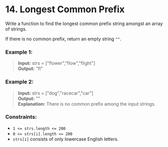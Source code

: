 # 14. Longest Common Prefix

Write a function to find the longest common prefix string amongst an array of strings.

If there is no common prefix, return an empty string `""`.

### Example 1:

> **Input:** strs = ["flower","flow","flight"]  
> **Output:** "fl"

### Example 2:

> **Input:** strs = ["dog","racecar","car"]  
> **Output:** ""  
> **Explanation:** There is no common prefix among the input strings.

### Constraints:

* `1 <= strs.length <= 200`
* `0 <= strs[i].length <= 200`
* `strs[i]` consists of only lowercase English letters.
